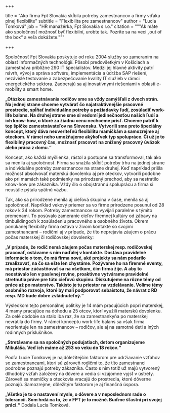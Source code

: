 +++

title = "Ako firma Fpt Slovakia skĺbila potreby zamestnancov a firmy vďaka plnej flexibilite"
subtitle = "Flexibilita pre zamestnancov"
author = "Lucia Tomková"
job = "HR manažérka, Fpt Slovakia s.r.o."
citation = """Ak máte ako spoločnosť možnosť byť flexibilní, urobte tak. Pozrite sa na veci „out of the box“ a veľa dokážete."""

+++

Spoločnosť Fpt Slovakia poskytuje od roku 2004 služby so zameraním na oblasť informačných technológií. Pôsobí predovšetkým v Košiciach a zamestnáva približne 290 IT špecialistov. Medzi jej hlavné aktivity patrí návrh, vývoj a správa softvéru, implementácia a údržba SAP riešení, nezávislé testovanie a zabezpečovanie kvality IT služieb v rámci energetického sektora. Zaoberajú sa aj inovatívnymi riešeniami v oblasti e-mobility a smart home.

**„Otázkou zamestnávania rodičov sme sa vždy zamýšľali z dvoch strán. Na jednej strane chceme vytvárať čo najatraktívnejšie pracovné prostredie, spĺňať individuálne potreby a požiadavky ľudí, zosúladiť work-life balans. Na druhej strane sme si vedomí jedinečnosťou našich ľudí a ich know-how, o ktoré za žiadnu cenu nechceme prísť. Chceme patriť k top špičke zamestnávateľov na Slovensku. Vytvorili sme preto špeciálny koncept, ktorý dáva neuveriteľnú flexibilitu mamičkám a samozrejme aj oteckom. V rámci neho umožňujeme akýkoľvek typ spolupráce. Či už je to flexibilný pracovný čas, možnosť pracovať na znížený pracovný úväzok alebo práca z domu.“**


Koncept, ako každá myšlienka, rástol a postupne sa transformoval, tak ako sa menila aj spoločnosť. Firma sa snažila skĺbiť potreby trhu na jednej strane a individuálne potreby zamestnancov na strane druhej. Keď napríklad prišla možnosť absolvovať materskú dovolenku aj pre oteckov, vytvorili podobne ako pri mamách také podmienky na prirodzený prechod, aby  sa nestratilo know-how pre zákazníka. Vždy šlo o obojstrannú spoluprácu a firma si neustále pýtala spätnú väzbu.


Tak, ako sa prirodzene menila aj cieľová skupina v čase, menila sa aj spoločnosť. Napríklad vekový priemer sa vo firme prirodzene posunul od 28 rokov k 34 rokom. Potreby zamestnancov sa vyvíjali paralelne s týmito premenami. To posúvalo zameranie cieľov firemnej kultúry od zábavy na tímbuildingoch k zosúladeniu pracovného a osobného života. Okrem ponúkanej flexibility firma ostáva v živom kontakte so svojimi zamestnancami – rodičmi aj v prípade, že títo neprejavia záujem o prácu počas materskej či rodičovskej dovolenky:


**„V prípade, že rodič nemá záujem počas materskej resp. rodičovskej pracovať, ostávame s ním naďalej v kontakte. Dostáva pravidelné informácie o tom, čo má firma nové, aké projekty sa nám podarilo zrealizovať, na čo sa ešte len chystáme. Pozývame ho na firemné eventy, má priestor zúčastňovať sa na všetkom, čím firma žije. A aby to neostávalo len v pasívnej rovine, proaktívne vytvárame pravidelné stretnutia práve pre túto cieľovú skupinu. Diskutujeme na rôzne témy od práce až po materstvo. Takisto je tu priestor na vzdelávanie. Volíme témy osobného rozvoja, ktoré by mali podporovať sebaistotu, že návrat z RD resp. MD bude dobre zvládnuteľný.“**

Výsledkom tejto personálnej politiky je 14 mám pracujúcich popri materskej, 4 mamy pracujúce na dohodu a 25 otcov, ktorí využili materskú dovolenku. Za celé obdobie sa stalo iba raz, že sa zamestnankyňa po materskej nevrátila do firmy. V rámci konceptu work-life balans sa však firma neorientuje len na zamestnancov – rodičov, ale aj na samotné deti a iných rodinných príslušníkov.


**„Stretávame sa na spoločných podujatiach, deťom organizujeme Mikuláša. Veď ich máme až 253 vo veku do 18 rokov.“**


Podľa Lucie Tomkovej je najdôležitejším faktorom pre udržiavanie vzťahov so zamestnancami, ktorí sú zároveň rodičmi to, že títo zamestnanci podrobne poznajú potreby zákazníka. Často s ním totiž už majú vytvorený dlhodobý vzťah založený na dôvere a vedia si vzájomne vyjsť v ústrety. Zároveň sa mamičky a oteckovia vracajú do prostredia, ktoré dôverne poznajú. Samozrejme, dôležitým faktorom je aj finančná úspora.


**„Všetko je to o nastavení mysle, o dôvere a v neposlednom rade o tolerancii. Som hrdá na to, že v FPT je to možné. Buďme šťastní pri svojej práci.“** 
Dodala Lucia Tomková.


